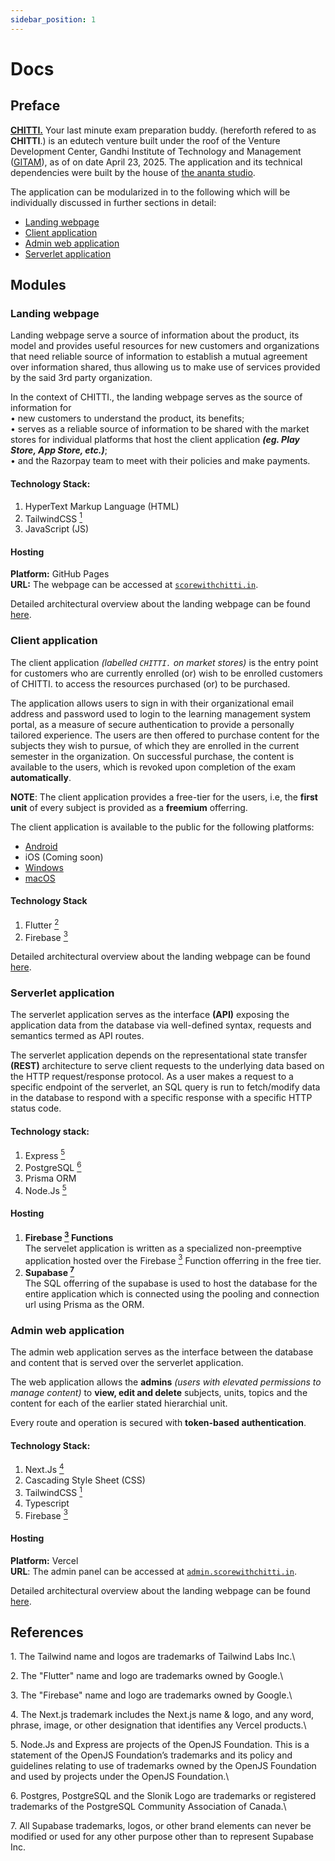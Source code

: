```yaml
---
sidebar_position: 1
---
```


# Docs

## Preface

**[CHITTI.](https://scorewithchitti.in)** Your last minute exam preparation buddy. (hereforth refered to as **CHITTI**.) is an edutech venture built under the roof of the Venture Development Center, Gandhi Institute of Technology and Management ([GITAM](https://gitam.edu)), as of on date April 23, 2025. The application and its technical dependencies were built by the house of [the ananta studio](https://theananta.in).

The application can be modularized in to the following which will be individually discussed in further sections in detail:

- [Landing webpage](#landing-webpage)
- [Client application](#client-application)
- [Admin web application](#admin-web-application)
- [Serverlet application](#serverlet-application)

## Modules

### Landing webpage

Landing webpage serve a source of information about the product, its model and provides useful resources for new customers and organizations that need reliable source of information to establish a mutual agreement over information shared, thus allowing us to make use of services provided by the said 3rd party organization.

In the context of CHITTI., the landing webpage serves as the source of information for\
• new customers to understand the product, its benefits;\
• serves as a reliable source of information to be shared with the market stores for individual platforms that host the client application **_(eg. Play Store, App Store, etc.)_**;\
• and the Razorpay team to meet with their policies and make payments.

#### Technology Stack:

1. HyperText Markup Language (HTML)
2. TailwindCSS [<sup>1</sup>](#references-1)
3. JavaScript (JS)

#### Hosting

**Platform:** GitHub Pages\
**URL:** The webpage can be accessed at [`scorewithchitti.in`](https://scorewithchitti.in).

Detailed architectural overview about the landing webpage can be found [here](/docs/landing/overview).

### Client application

The client application _(labelled `CHITTI.` on market stores)_ is the entry point for customers who are currently enrolled (or) wish to be enrolled customers of CHITTI. to access the resources purchased (or) to be purchased.

The application allows users to sign in with their organizational email address and password used to login to the learning management system portal, as a measure of secure authentication to provide a personally tailored experience. The users are then offered to purchase content for the subjects they wish to pursue, of which they are enrolled in the current semester in the organization. On successful purchase, the content is available to the users, which is revoked upon completion of the exam **automatically**.

**NOTE**: The client application provides a free-tier for the users, i.e, the **first unit** of every subject is provided as a **freemium** offerring.

The client application is available to the public for the following platforms:

- [Android](https://github.com/TheAnanta/chitti-app/releases/download/1.0.1/score-with-chitti-app.apk)
- iOS (Coming soon)
- [Windows](https://github.com/TheAnanta/chitti-app/releases/download/1.0.1/chitti.exe)
- [macOS](https://github.com/TheAnanta/chitti-app/releases/download/1.0.1/chitti-macos.zip)

#### Technology Stack

1. Flutter [<sup>2</sup>](#references-2)
2. Firebase [<sup>3</sup>](#references-3)

Detailed architectural overview about the landing webpage can be found [here](/docs/client-app/overview).

### Serverlet application

The serverlet application serves as the interface **(API)** exposing the application data from the database via well-defined syntax, requests and semantics termed as API routes.

The serverlet application depends on the representational state transfer **(REST)** architecture to serve client requests to the underlying data based on the HTTP request/response protocol. As a user makes a request to a specific endpoint of the serverlet, an SQL query is run to fetch/modify data in the database to respond with a specific response with a specific HTTP status code.

#### Technology stack:

1. Express [<sup>5</sup>](#references-5)
2. PostgreSQL [<sup>6</sup>](#references-6)
3. Prisma ORM
4. Node.Js [<sup>5</sup>](#references-5)

#### Hosting

1. **Firebase [<sup>3</sup>](#references-3) Functions**\
   The servelet application is written as a specialized non-preemptive application hosted over the Firebase [<sup>3</sup>](#references-3) Function offerring in the free tier.
2. **Supabase [<sup>7</sup>](#references-7)**\
   The SQL offerring of the supabase is used to host the database for the entire application which is connected using the pooling and connection url using Prisma as the ORM.

### Admin web application

The admin web application serves as the interface between the database and content that is served over the serverlet application.

The web application allows the **admins** _(users with elevated permissions to manage content)_ to **view, edit and delete** subjects, units, topics and the content for each of the earlier stated hierarchial unit.

Every route and operation is secured with **token-based authentication**.

#### Technology Stack:

1. Next.Js [<sup>4</sup>](#references-4)
2. Cascading Style Sheet (CSS)
3. TailwindCSS [<sup>1</sup>](#references-1)
4. Typescript
5. Firebase [<sup>3</sup>](#references-3)

#### Hosting

**Platform:** Vercel\
**URL**: The admin panel can be accessed at [`admin.scorewithchitti.in`](https://admin.scorewithchitti.in).

Detailed architectural overview about the landing webpage can be found [here](/docs/admin-panel/overview).

## References

<span id="references-1">1. The Tailwind name and logos are trademarks of Tailwind Labs Inc.</span>\

<span id="references-2">2. The "Flutter" name and logo are trademarks owned by Google.</span>\

<span id="references-3">3. The "Firebase" name and logo are trademarks owned by Google.</span>\

<span id="references-4">4. The Next.js trademark includes the Next.js name & logo, and any word, phrase, image, or other designation that identifies any Vercel products.</span>\

<span id="references-5">5. Node.Js and Express are projects of the OpenJS Foundation. This is a statement of the OpenJS Foundation’s trademarks and its policy and guidelines relating to use of
trademarks owned by the OpenJS Foundation and used by projects under the OpenJS Foundation.</span>\

<span id="references-6">6. Postgres, PostgreSQL and the Slonik Logo are trademarks or registered trademarks of the PostgreSQL Community Association of Canada.</span>\

<span id="references-7">7. All Supabase trademarks, logos, or other brand elements can never be modified or used for any other purpose other than to represent Supabase Inc.</span>
